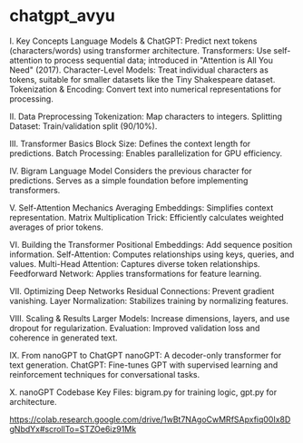 # chatgpt_avyu
I. Key Concepts
Language Models & ChatGPT: Predict next tokens (characters/words) using transformer architecture.
Transformers: Use self-attention to process sequential data; introduced in "Attention is All You Need" (2017).
Character-Level Models: Treat individual characters as tokens, suitable for smaller datasets like the Tiny Shakespeare dataset.
Tokenization & Encoding: Convert text into numerical representations for processing.

II. Data Preprocessing
Tokenization: Map characters to integers.
Splitting Dataset: Train/validation split (90/10%).



III. Transformer Basics
Block Size: Defines the context length for predictions.
Batch Processing: Enables parallelization for GPU efficiency.



IV. Bigram Language Model
Considers the previous character for predictions.
Serves as a simple foundation before implementing transformers.



V. Self-Attention Mechanics
Averaging Embeddings: Simplifies context representation.
Matrix Multiplication Trick: Efficiently calculates weighted averages of prior tokens.


VI. Building the Transformer
Positional Embeddings: Add sequence position information.
Self-Attention: Computes relationships using keys, queries, and values.
Multi-Head Attention: Captures diverse token relationships.
Feedforward Network: Applies transformations for feature learning.


VII. Optimizing Deep Networks
Residual Connections: Prevent gradient vanishing.
Layer Normalization: Stabilizes training by normalizing features.


VIII. Scaling & Results
Larger Models: Increase dimensions, layers, and use dropout for regularization.
Evaluation: Improved validation loss and coherence in generated text.


IX. From nanoGPT to ChatGPT
nanoGPT: A decoder-only transformer for text generation.
ChatGPT: Fine-tunes GPT with supervised learning and reinforcement techniques for conversational tasks.


X. nanoGPT Codebase
Key Files: bigram.py for training logic, gpt.py for architecture.


https://colab.research.google.com/drive/1wBt7NAgoCwMRfSApxfiq00Ix8DgNbdYx#scrollTo=STZOe6iz91Mk
